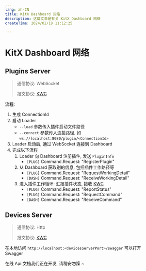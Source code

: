 ```yaml
---
lang: zh-CN
title: KitX Dashboard 网络
description: 这篇文章是有关 KitX Dashboard 网络
createTime: 2024/02/19 11:12:25

---
```


# KitX Dashboard 网络

## Plugins Server

> 通信协议: WebSocket
>
> 报文协议: [KWC](kitx-web-command.md)

流程:

1. 生成 ConnectionId
2. 启动 Loader
   - `--load` 参数传入插件启动文件路径
   - `--connect` 参数传入连接路径, 如 `ws://localhost:8080/plugin/<ConnectionId>`
3. Loader 启动后, 通过 WebSocket 连接到 Dashboard
4. 完成以下流程
   1. Loader 向 Dashboard 注册插件, 发送 `PluginInfo`
      - `[PLUG]` Command.Request: "RegisterPlugin"
   2. 从 Dashboard 获取别的信息, 包括插件工作路径等
      - `[PLUG]` Command.Request: "RequestWorkingDetail"
      - `[DASH]` Command.Request: "ReceiveWorkingDetail"
   3. 进入插件工作循环: 汇报插件状态, 接收 [KWC](kitx-web-command.md)
      - `[PLUG]` Command.Request: "ReportStatus"
      - `[PLUG]` Command.Request: "RequestCommand"
      - `[DASH]` Command.Request: "ReceiveCommand"

## Devices Server

> 通信协议: Http
>
> 报文协议: [KWC](kitx-web-command.md)

在本地访问 `http://localhost:<devicesServerPort>/swagger` 可以打开 Swagger

在线 Api 文档我们正在开发, 请稍安勿躁 ~
